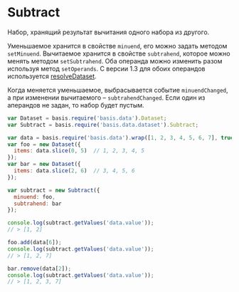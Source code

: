 # Subtract

Набор, хранящий результат вычитания одного набора из другого.

Уменьшаемое хранится в свойстве `minuend`, его можно задать методом `setMinuend`. Вычитаемое хранится в свойстве `subtrahend`, которое можно менять методом `setSubtrahend`. Оба операнда можно изменить разом используя метод `setOperands`. С версии 1.3 для обоих операндов используется [resolveDataset](basis.data.datasets.md#resolvedataset).

Когда меняется уменьшаемое, выбрасывается событие `minuendChanged`, а при изменении вычитаемого – `subtrahendChanged`. Если один из аперандов не задан, то набор будет пустым.

```js
var Dataset = basis.require('basis.data').Dataset;
var Subtract = basis.require('basis.data.dataset').Subtract;

var data = basis.require('basis.data').wrap([1, 2, 3, 4, 5, 6, 7], true);
var foo = new Dataset({
  items: data.slice(0, 5)  // 1, 2, 3, 4, 5
});
var bar = new Dataset({
  items: data.slice(2, 6)  // 3, 4, 5, 6
});

var subtract = new Subtract({
  minuend: foo,
  subtrahend: bar
});

console.log(subtract.getValues('data.value'));
// > [1, 2]

foo.add(data[6]);
console.log(subtract.getValues('data.value'));
// > [1, 2, 7]

bar.remove(data[2]);
console.log(subtract.getValues('data.value'));
// > [1, 2, 3, 7]
```

